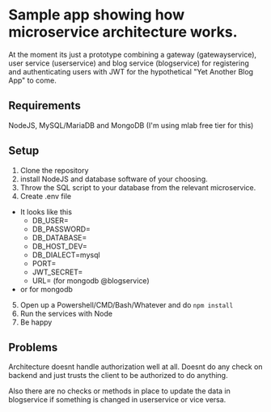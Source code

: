 # Sample app showing how microservice architecture works. 

At the moment its just a prototype combining a gateway (gatewayservice), user service (userservice) and blog service (blogservice) for registering and authenticating users with JWT for the hypothetical "Yet Another Blog App" to come. 

## Requirements
NodeJS, MySQL/MariaDB and MongoDB (I'm using mlab free tier for this)

## Setup
1. Clone the repository 
2. install NodeJS and database software of your choosing. 
3. Throw the SQL script to your database from the relevant microservice. 
4. Create .env file
* It looks like this
    * DB_USER=
    * DB_PASSWORD=
    * DB_DATABASE=
    * DB_HOST_DEV=
    * DB_DIALECT=mysql
    * PORT=
    * JWT_SECRET=
    * URL= (for mongodb @blogservice)
* or for mongodb 
5. Open up a Powershell/CMD/Bash/Whatever and do `npm install`
6. Run the services with Node 
7. Be happy 


## Problems
Architecture doesnt handle authorization well at all. Doesnt do any check on backend and just trusts the client to be authorized to do anything.

Also there are no checks or methods in place to update the data in blogservice if something is changed in userservice or vice versa. 

